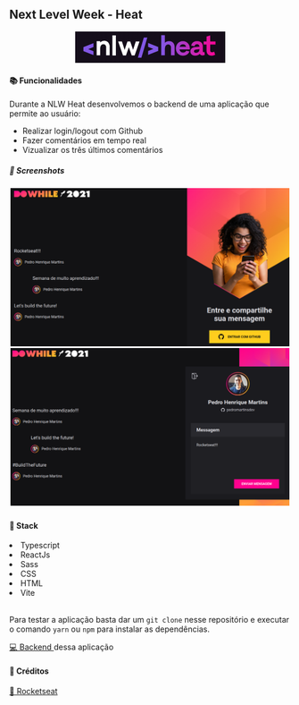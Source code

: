 <h2>Next Level Week - Heat</h2>

<p align="center">
<img src="/assets/logo_nlw.png"></img>
</p>

<h4>📚 Funcionalidades</h4>

<p>Durante a NLW Heat desenvolvemos o backend de uma aplicação que permite ao usuário:</p>

<ul>
<li>Realizar login/logout com Github</li>
<li>Fazer comentários em tempo real</li>
<li>Vizualizar os três últimos comentários</li>
</ul>

<h5>📸 Screenshots<h5>
<p align="center">
<img width="500px" src="/assets/Login_screen.png"></img>
<img width="500px" src="/assets/Message_screen.png"></img>
</p>

<h4>🧰 Stack</h4>

<li>Typescript</li>
<li>ReactJs</li>
<li>Sass</li>
<li>CSS</li>
<li>HTML</li>
<li>Vite</li>

<br>

<p> Para testar a aplicação basta dar um <code>git clone</code> nesse repositório e executar o comando <code>yarn</code> ou <code>npm</code> para instalar as dependências.

<a href="https://github.com/pedromartinsdev/nlw-heat-backend"> 💻 Backend </a> dessa aplicação </p>


<h4>📘 Créditos</h4>
<a href="https://app.rocketseat.com.br/dashboard"> 🚀 Rocketseat </a>